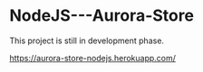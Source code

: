 # NodeJS---Aurora-Store
This project is still in development phase.

https://aurora-store-nodejs.herokuapp.com/

